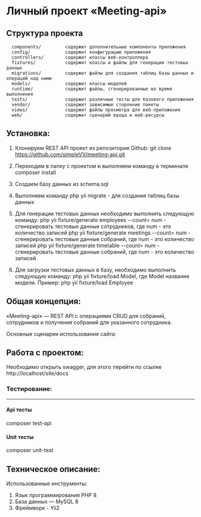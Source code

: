 # Личный проект «Meeting-api»

Структура проекта
-------------------

      components/         содержит дополнительные компоненты приложения
      config/             содержит конфигурацию приложения
      controllers/        содержит классы веб-контроллера
      fixtures/           содержит классы и файлы для генерации тестовых данных
      migrations/         содержит файлы для создания таблиц базы данных и операций над ними
      models/             содержит классы моделей
      runtime/            содержит файлы, сгенерированные во время выполнения
      tests/              содержит различные тесты для базового приложения
      vendor/             содержит зависимые сторонние пакеты
      views/              содержит файлы просмотра для веб-приложения
      web/                содержит сценарий ввода и веб-ресурсы

Установка:
------------
1) Клонируем REST API проект из репозитория Github:
	git clone https://github.com/simpleVV/meeting-api.git
2) Переходим в папку с проектом и выполняем команду в терминале composer install
3) Создаем базу данных из schema.sql 
4) Выполняем команду php yii migrate - для создания таблиц базы данных

5) Для генерации тестовых данных необходимо выполнить следующую команду:
	php yii fixture/generate employees --count= num - сгенерировать тестовые данные сотрудников, где num - это количество записей
	php yii fixture/generate meetings --count= num - сгенерировать тестовые данные собраний, где num - это количество записей
	php yii fixture/generate timetable --count= num - сгенерировать тестовые данные собраний, где num - это количество записей

6) Для загрузки тестовых данных в базу, необходимо выполнить следующую команду:
php yii fixture/load Model, где Model название модели. Пример: php yii fixture/load Employee

Общая концепция:
----------------

«Meeting-api» — REST API с операциями CRUD для собраний, сотрудников и получения собраний для указанного сотрудника. 

Основные сценарии использования сайта:

Работа с проектом:
------------------

Необходимо открыть swagger, для этого перейти по ссылке http://localhost/site/docs

### Тестирование:
-----------------

#### Api тесты
composer test-api

#### Unit тесты
composer  unit-test

Техническое описание:
---------------------

Использованные инструменты:
1) Язык программирования PHP 8
2) База данных — MySQL 8
3) Фреймворк - Yii2

